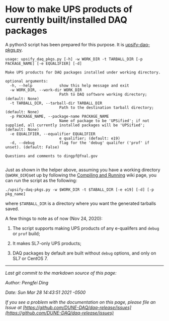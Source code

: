 # How to make UPS products of currently built/installed DAQ packages

A python3 script has been prepared for this purpose. It is [upsify-daq-pkgs.py](https://github.com/DUNE-DAQ/daq-release/blob/master/scripts/upsify-daq-pkgs.py).

```
usage: upsify_daq_pkgs.py [-h] -w WORK_DIR -t TARBALL_DIR [-p PACKAGE_NAME] [-e EQUALIFIER] [-d]

Make UPS products for DAQ packages installed under working directory.

optional arguments:
  -h, --help            show this help message and exit
  -w WORK_DIR, --work-dir WORK_DIR
                        Path to DAQ software working directory; (default: None)
  -t TARBALL_DIR, --tarball-dir TARBALL_DIR
                        Path to the destination tarball directory; (default: None)
  -p PACKAGE_NAME, --package-name PACKAGE_NAME
                        Name of package to be 'UPSified'; if not supplied, all currently installed packages will be 'UPSified'; (default: None)
  -e EQUALIFIER, --equalifier EQUALIFIER
                        e qualifier; (default: e19)
  -d, --debug           flag for the 'debug' qualifer ('prof' if unset). (default: False)

Questions and comments to dingpf@fnal.gov


```

Just as shown in the helper above, assuming you have a working directory (`$WORK_DIR`)set up by following the [Compiling and Running](https://github.com/DUNE-DAQ/appfwk/wiki/Compiling-and-running) wiki page, you can run the script as the following:

```
./upsify-daq-pkgs.py -w $WORK_DIR -t $TABALL_DIR [-e e19] [-d] [-p pkg_name]
```

where `$TARBALL_DIR` is a directory where you want the generated tarballs saved.


A few things to note as of now (Nov 24, 2020):


1. The script supports making UPS products of any e-qualifers and `debug` or `prof` build;


2. It makes SL7-only UPS products;


3. DAQ packages by default are built without `debug` options, and only on SL7 or CentOS 7.

-----

_Last git commit to the markdown source of this page:_


_Author: Pengfei Ding_

_Date: Sun Mar 28 14:43:51 2021 -0500_

_If you see a problem with the documentation on this page, please file an Issue at [https://github.com/DUNE-DAQ/daq-release/issues](https://github.com/DUNE-DAQ/daq-release/issues)_
